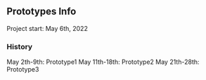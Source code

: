 ## Prototypes Info

Project start: May 6th, 2022

### History

May 2th-9th: Prototype1
May 11th-18th: Prototype2
May 21th-28th: Prototype3
